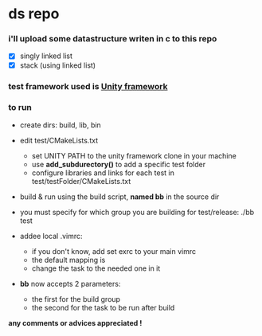 # ds repo

### i'll upload some datastructure writen in c to this repo
* [x] singly linked list
* [x] stack (using linked list)

### test framework used is [Unity framework](https://github.com/ThrowTheSwitch/Unity "Unity Test framework")

### to run
* create dirs: build, lib, bin
* edit test/CMakeLists.txt
  * set UNITY PATH to the unity framework clone in your machine 
  * use **add_subdurectory()** to add a specific test folder
  * configure libraries and links for each test in test/testFolder/CMakeLists.txt
* build & run using the build script, **named bb** in the source dir
* you must specify for which group you are building for test/release: ./bb test

* addee local .vimrc:
  * if you don't know, add set exrc to your main vimrc
  * the default mapping is <C-x>
  * change the task to the needed one in it

* **bb** now accepts 2 parameters:
  * the first for the build group
  * the second for the task to be run after build


**any comments or advices appreciated !**
